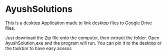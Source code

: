# AyushSolutions
This is a desktop Application made to link desktop files to Google Drive files.

Just download the Zip file onto the computer, then extract the folder. Open AyushSolution.exe and the program will run. 
You can pin it to the desktop or the taskbar to have easy acesss
